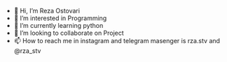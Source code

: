 - 👋 Hi, I’m Reza Ostovari
- 👀 I’m interested in Programming
- 🌱 I’m currently learning python
- 💞️ I’m looking to collaborate on Project
- 📫 How to reach me in instagram and telegram masenger is rza.stv and @rza_stv


<!---
rza-stv/rza-stv is a ✨ special ✨ repository because its `README.md` (this file) appears on your GitHub profile.
You can click the Preview link to take a look at your changes.
--->
